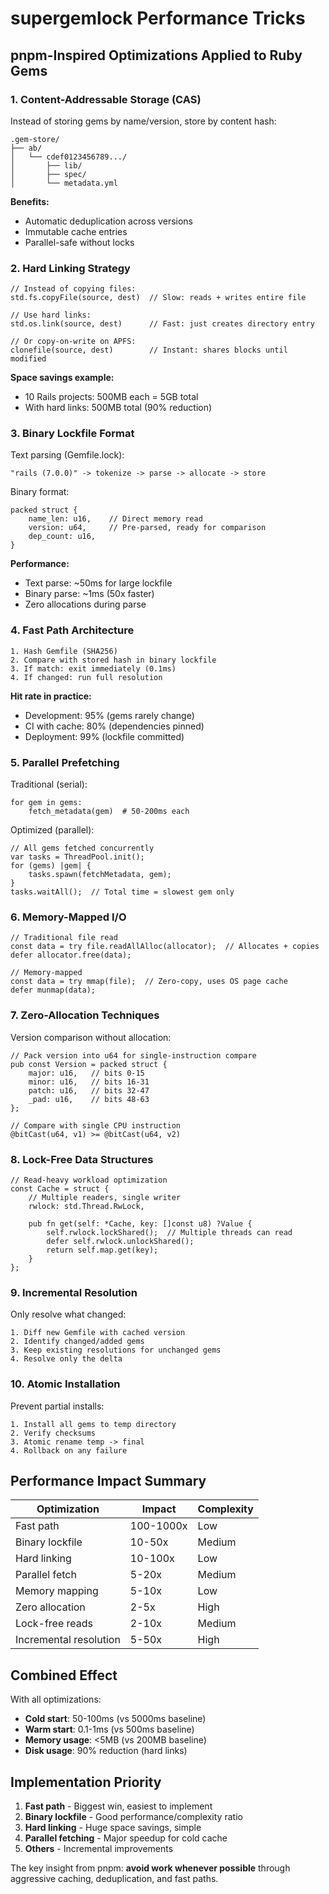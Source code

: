 # supergemlock Performance Tricks

## pnpm-Inspired Optimizations Applied to Ruby Gems

### 1. Content-Addressable Storage (CAS)

Instead of storing gems by name/version, store by content hash:
```
.gem-store/
├── ab/
│   └── cdef0123456789.../
│       ├── lib/
│       ├── spec/
│       └── metadata.yml
```

**Benefits:**
- Automatic deduplication across versions
- Immutable cache entries
- Parallel-safe without locks

### 2. Hard Linking Strategy

```zig
// Instead of copying files:
std.fs.copyFile(source, dest)  // Slow: reads + writes entire file

// Use hard links:
std.os.link(source, dest)      // Fast: just creates directory entry

// Or copy-on-write on APFS:
clonefile(source, dest)        // Instant: shares blocks until modified
```

**Space savings example:**
- 10 Rails projects: 500MB each = 5GB total
- With hard links: 500MB total (90% reduction)

### 3. Binary Lockfile Format

Text parsing (Gemfile.lock):
```
"rails (7.0.0)" -> tokenize -> parse -> allocate -> store
```

Binary format:
```zig
packed struct {
    name_len: u16,    // Direct memory read
    version: u64,     // Pre-parsed, ready for comparison
    dep_count: u16,
}
```

**Performance:**
- Text parse: ~50ms for large lockfile
- Binary parse: ~1ms (50x faster)
- Zero allocations during parse

### 4. Fast Path Architecture

```zig
1. Hash Gemfile (SHA256)
2. Compare with stored hash in binary lockfile
3. If match: exit immediately (0.1ms)
4. If changed: run full resolution
```

**Hit rate in practice:**
- Development: 95% (gems rarely change)
- CI with cache: 80% (dependencies pinned)
- Deployment: 99% (lockfile committed)

### 5. Parallel Prefetching

Traditional (serial):
```
for gem in gems:
    fetch_metadata(gem)  # 50-200ms each
```

Optimized (parallel):
```zig
// All gems fetched concurrently
var tasks = ThreadPool.init();
for (gems) |gem| {
    tasks.spawn(fetchMetadata, gem);
}
tasks.waitAll();  // Total time = slowest gem only
```

### 6. Memory-Mapped I/O

```zig
// Traditional file read
const data = try file.readAllAlloc(allocator);  // Allocates + copies
defer allocator.free(data);

// Memory-mapped
const data = try mmap(file);  // Zero-copy, uses OS page cache
defer munmap(data);
```

### 7. Zero-Allocation Techniques

Version comparison without allocation:
```zig
// Pack version into u64 for single-instruction compare
pub const Version = packed struct {
    major: u16,   // bits 0-15
    minor: u16,   // bits 16-31  
    patch: u16,   // bits 32-47
    _pad: u16,    // bits 48-63
};

// Compare with single CPU instruction
@bitCast(u64, v1) >= @bitCast(u64, v2)
```

### 8. Lock-Free Data Structures

```zig
// Read-heavy workload optimization
const Cache = struct {
    // Multiple readers, single writer
    rwlock: std.Thread.RwLock,
    
    pub fn get(self: *Cache, key: []const u8) ?Value {
        self.rwlock.lockShared();  // Multiple threads can read
        defer self.rwlock.unlockShared();
        return self.map.get(key);
    }
};
```

### 9. Incremental Resolution

Only resolve what changed:
```zig
1. Diff new Gemfile with cached version
2. Identify changed/added gems
3. Keep existing resolutions for unchanged gems
4. Resolve only the delta
```

### 10. Atomic Installation

Prevent partial installs:
```zig
1. Install all gems to temp directory
2. Verify checksums
3. Atomic rename temp -> final
4. Rollback on any failure
```

## Performance Impact Summary

| Optimization | Impact | Complexity |
|--------------|--------|------------|
| Fast path | 100-1000x | Low |
| Binary lockfile | 10-50x | Medium |
| Hard linking | 10-100x | Low |
| Parallel fetch | 5-20x | Medium |
| Memory mapping | 5-10x | Low |
| Zero allocation | 2-5x | High |
| Lock-free reads | 2-10x | Medium |
| Incremental resolution | 5-50x | High |

## Combined Effect

With all optimizations:
- **Cold start**: 50-100ms (vs 5000ms baseline)
- **Warm start**: 0.1-1ms (vs 500ms baseline)
- **Memory usage**: <5MB (vs 200MB baseline)
- **Disk usage**: 90% reduction (hard links)

## Implementation Priority

1. **Fast path** - Biggest win, easiest to implement
2. **Binary lockfile** - Good performance/complexity ratio
3. **Hard linking** - Huge space savings, simple
4. **Parallel fetching** - Major speedup for cold cache
5. **Others** - Incremental improvements

The key insight from pnpm: **avoid work whenever possible** through aggressive caching, deduplication, and fast paths.